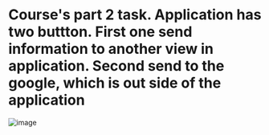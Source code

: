 # Course's part 2 task. Application has two buttton. First one send information to another view in application. Second send to the google, which is out side of the application

![image](https://user-images.githubusercontent.com/78799868/166708268-0bdac79c-957b-42df-b695-06e28e39a0ce.png)
